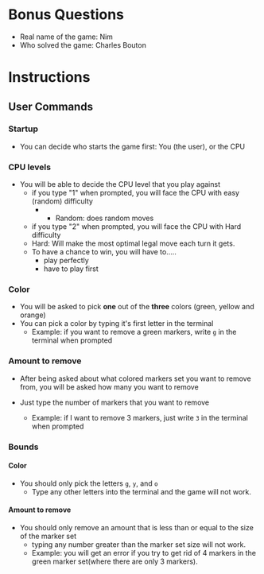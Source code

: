 # Bonus Questions
- Real name of the game: Nim
- Who solved the game: Charles Bouton

# Instructions

## User Commands
### Startup
- You can decide who starts the game first: You (the user), or the CPU
### CPU levels
- You will be able to decide the CPU level that you play against
    - if you type "1" when prompted, you will face the CPU with easy (random) difficulty
        - - Random: does random moves
    - if you type "2" when prompted, you will face the CPU with Hard  difficulty
    - Hard: Will make the most optimal legal move each turn it gets.
    - To have a chance to win, you will have to.....
        - play perfectly
        - have to play first

### Color
- You will be asked to pick **one** out of the **three** colors (green, yellow and orange)
- You can pick a color by typing it's first letter in the terminal
    - Example: if you want to remove a green markers, write `g` in the terminal when prompted
### Amount to remove
- After being asked about what colored markers set you want to remove from, you will be asked how many you want to remove
- Just type the number of markers that you want to remove

    - Example: if I want to remove 3 markers, just write `3` in the terminal when prompted
### Bounds
#### Color
- You should only pick the letters `g`, `y`, and `o`
    - Type any other letters into the terminal and the game will not work.
#### Amount to remove
- You should only remove an amount that is less than or equal to the size of the marker set
    - typing any number greater than the marker set size will not work.
    - Example: you will get an error if you try to get rid of 4 markers in the green marker set(where there are only 3 markers).
